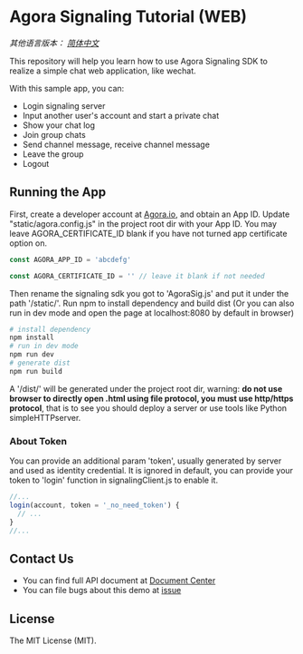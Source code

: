 # Agora Signaling Tutorial (WEB)

*其他语言版本： [简体中文](README.CN.md)*

This repository will help you learn how to use Agora Signaling SDK to realize a simple chat web application, like wechat.

With this sample app, you can:

- Login signaling server
- Input another user's account and start a private chat
- Show your chat log
- Join group chats
- Send channel message, receive channel message
- Leave the group
- Logout

## Running the App
First, create a developer account at [Agora.io](https://dashboard.agora.io/signin/), and obtain an App ID.
Update "static/agora.config.js" in the project root dir with your App ID. You may leave AGORA_CERTIFICATE_ID blank if you have not turned app certificate option on.

``` javascript
const AGORA_APP_ID = 'abcdefg'

const AGORA_CERTIFICATE_ID = '' // leave it blank if not needed
```

Then rename the signaling sdk you got to 'AgoraSig.js' and put it under the path '/static/'. Run npm to install dependency and build dist (Or you can also run in dev mode and open the page at localhost:8080 by default in browser)

``` bash
# install dependency
npm install
# run in dev mode
npm run dev
# generate dist
npm run build
```

A '/dist/' will be generated under the project root dir, warning: **do not use browser to directly open .html using file protocol, you must use http/https protocol**, that is to see you should deploy a server or use tools like Python simpleHTTPserver.

### About Token
You can provide an additional param 'token', usually generated by server and used as identity credential. It is ignored in default, you can provide your token to 'login' function in signalingClient.js to enable it.

``` javascript
//... 
login(account, token = '_no_need_token') {
  // ...
}
//... 
```

## Contact Us
- You can find full API document at [Document Center](https://docs.agora.io/en/)
- You can file bugs about this demo at [issue](https://github.com/AgoraIO/Signaling/issues)

## License
The MIT License (MIT).